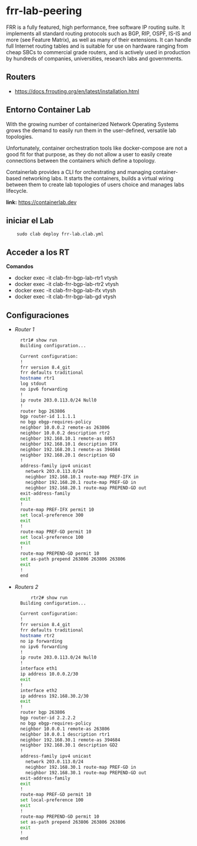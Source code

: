 # frr-lab-peering
FRR is a fully featured, high performance, free software IP routing suite. It implements all standard routing protocols such as BGP, RIP, OSPF, IS-IS and more (see Feature Matrix), as well as many of their extensions. It can handle full Internet routing tables and is suitable for use on hardware ranging from cheap SBCs to commercial grade routers, and is actively used in production by hundreds of companies, universities, research labs and governments.
## Routers
- https://docs.frrouting.org/en/latest/installation.html
## Entorno Container Lab 
With the growing number of containerized Network Operating Systems grows the demand to easily run them in the user-defined, versatile lab topologies.

Unfortunately, container orchestration tools like docker-compose are not a good fit for that purpose, as they do not allow a user to easily create connections between the containers which define a topology.

Containerlab provides a CLI for orchestrating and managing container-based networking labs. It starts the containers, builds a virtual wiring between them to create lab topologies of users choice and manages labs lifecycle.

**link:** <https://containerlab.dev>
## iniciar el Lab
```linux
    sudo clab deploy frr-lab.clab.yml
```
## Acceder a los RT
**Comandos**
- docker exec -it clab-frr-bgp-lab-rtr1 vtysh
- docker exec -it clab-frr-bgp-lab-rtr2 vtysh
- docker exec -it clab-frr-bgp-lab-ifx vtysh
- docker exec -it clab-frr-bgp-lab-gd vtysh
## Configuraciones
- *Router 1*
  ```sh
    rtr1# show run
    Building configuration...

    Current configuration:
    !
    frr version 8.4_git
    frr defaults traditional
    hostname rtr1
    log stdout
    no ipv6 forwarding
    !
    ip route 203.0.113.0/24 Null0
    !
    router bgp 263806
    bgp router-id 1.1.1.1
    no bgp ebgp-requires-policy
    neighbor 10.0.0.2 remote-as 263806
    neighbor 10.0.0.2 description rtr2
    neighbor 192.168.10.1 remote-as 8053
    neighbor 192.168.10.1 description IFX
    neighbor 192.168.20.1 remote-as 394684
    neighbor 192.168.20.1 description GD
    !
    address-family ipv4 unicast
      network 203.0.113.0/24
      neighbor 192.168.10.1 route-map PREF-IFX in
      neighbor 192.168.20.1 route-map PREF-GD in
      neighbor 192.168.20.1 route-map PREPEND-GD out
    exit-address-family
    exit
    !
    route-map PREF-IFX permit 10
    set local-preference 300
    exit
    !
    route-map PREF-GD permit 10
    set local-preference 100
    exit
    !
    route-map PREPEND-GD permit 10
    set as-path prepend 263806 263806 263806
    exit
    !
    end
    ```
- *Routers 2*
  ```sh
        rtr2# show run
    Building configuration...

    Current configuration:
    !
    frr version 8.4_git
    frr defaults traditional
    hostname rtr2
    no ip forwarding
    no ipv6 forwarding
    !
    ip route 203.0.113.0/24 Null0
    !
    interface eth1
    ip address 10.0.0.2/30
    exit
    !
    interface eth2
    ip address 192.168.30.2/30
    exit
    !
    router bgp 263806
    bgp router-id 2.2.2.2
    no bgp ebgp-requires-policy
    neighbor 10.0.0.1 remote-as 263806
    neighbor 10.0.0.1 description rtr1
    neighbor 192.168.30.1 remote-as 394684
    neighbor 192.168.30.1 description GD2
    !
    address-family ipv4 unicast
      network 203.0.113.0/24
      neighbor 192.168.30.1 route-map PREF-GD in
      neighbor 192.168.30.1 route-map PREPEND-GD out
    exit-address-family
    exit
    !
    route-map PREF-GD permit 10
    set local-preference 100
    exit
    !
    route-map PREPEND-GD permit 10
    set as-path prepend 263806 263806 263806
    exit
    !
    end
    ```